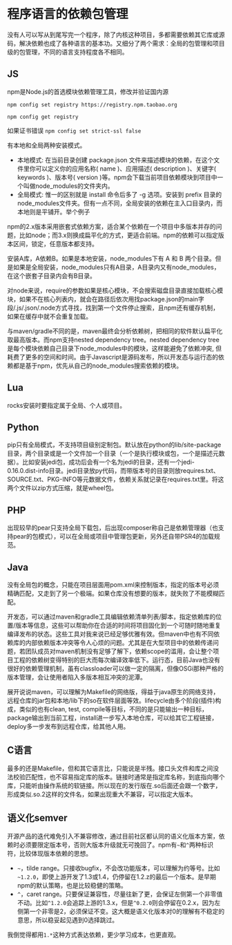 # 程序语言的依赖包管理

没有人可以写从到尾写完一个程序，除了内核这种项目，多都需要依赖其它库或源码，解决依赖也成了各种语言的基本功。又细分了两个需求：全局的包管理和项目级的包管理，不同的语言支持程度各不相同。

## JS

npm是Node.js的首选模块依赖管理工具，修改并验证国内源

`npm config set registry https://registry.npm.taobao.org`

`npm config get registry`

如果证书错误 `npm config set strict-ssl false`

有本地和全局两种安装模式。

* 本地模式: 在当前目录创建 package.json 文件来描述模块的依赖，在这个文件里你可以定义你的应用名称( name )、应用描述( description )、关键字( keywords )、版本号( version )等。npm会下载当前项目依赖模块到项目中一个叫做node_modules的文件夹内。
* 全局模式: 惟一的区别就是 install 命令后多了 -g 选项。安装到 prefix 目录的node_modules文件夹。但有一点不同，全局安装的依赖在主入口目录内，而本地则是平铺开。举个例子

npm的2.x版本采用嵌套式依赖方案，适合某个依赖在一个项目中多版本并存的问题，比如node；而3.x则换成扁平化的方式，更适合前端。npm的依赖可以指定版本区间，锁定，任意版本都支持。

安装A库，A依赖B。如果是本地安装，node_modules下有 A 和 B 两个目录。但是如果是全局安装，node_modules只有A目录，A目录内又有node_modules，在这个嵌套子目录内会有B目录。

对node来说，require的参数如果是核心模块，不会搜索磁盘目录直接加载核心模块，如果不在核心列表内，就会在路径后依次用找package.json的main字段/.js/.json/.node方式寻找，找到第一个文件停止搜索，且npm还有缓存机制，如果在缓存中就不会重复加载。

与maven/gradle不同的是，maven最终会分析依赖树，把相同的软件默认扁平化取最高版本。而npm支持nested dependency tree。nested dependency tree是每个模块依赖自己目录下node_modules中的模块，这样能避免了依赖冲突, 但耗费了更多的空间和时间。由于Javascript是源码发布，所以开发态与运行态的依赖都是基于npm，优先从自己的node_modules搜索依赖的模块。

## Lua

rocks安装时要指定属于全局、个人或项目。

## Python

pip只有全局模式，不支持项目级别定制包。默认放在python的lib/site-package目录，两个目录或是一个文件加一个目录（一个是执行模块或包，一个是描述元数据）。比如安装jedi包，成功后会有一个名为jedi的目录，还有一个jedi-0.16.0.dist-info目录。jedi目录放py代码，而带版本号的目录则放requires.txt、SOURCE.txt、PKG-INFO等元数据文件，依赖关系就记录在requires.txt里。将这两个文件以zip方式压缩，就是wheel包。

## PHP

出现较早的pear只支持全局下载包，后出现composer称自己是依赖管理器（也支持pear的包模式），可以在全局或项目中管理包更新，另外还自带PSR4的加载规范。

## Java

没有全局包的概念，只能在项目层面用pom.xml来控制版本，指定的版本号必须精确匹配，又走到了另一个极端。如果仓库没有想要的版本，就失败了不能模糊匹配。

开发态，可以通过maven和gradle工具编辑依赖清单列表/脚本，指定依赖库的位置/版本等信息，这些可以帮助你在合适的时间将项目固化到一个可随时随地重复编译发布的状态。这些工具对我来说已经足够优雅有效。但maven中也有不同依赖库的内部依赖版本冲突等令人心烦的问题。尤其是在大型项目中的依赖传递问题，若团队成员对maven机制没有足够了解下，依赖scope的滥用，会让整个项目工程的依赖树变得特别的巨大而每次编译效率低下。运行态，目前Java也没有很好的依赖管理机制，虽有classloader可以做一定的隔离，但像OSGi那种严格的版本管理，会让使用者陷入多版本相互冲突的泥潭。

展开说说maven，可以理解为Makefile的网络版，得益于java原生的网络支持，远程仓库的jar包和本地/lib下的so在软件层面等效。lifecycle由多个阶段(插件)构成，类似的也有clean, test, compile等目标，不同的是只能输出一种目标，package输出到当前工程，install进一步写入本地仓库，可以给其它工程链接，deploy多一步发布到远程仓库，给其他人用。

## C语言

最多的还是Makefile，但和其它语言比，只能说是半残。接口头文件和库之间没法校验匹配性，也不容易指定库的版本。链接时通常是指定库名称，到底指向哪个库，只能听由操作系统的软链接。所以现在的发行版在.so后面还会跟一个数字，形成类似.so.2这样的文件名，如果出现重大不兼容，可以指定大版本。

## 语义化semver

开源产品的迭代难免引入不兼容修改，通过目前社区都认同的语义化版本方案，依赖时必须要限定版本号，否则大版本升级就无可挽回了。npm有`~`和`^`两种标识符，比较体现版本依赖的思想。

* `~`，tilde range。只接收bugfix，不会改功能版本，可以理解为约等号。比如`~1.2.0`，即使上游开发了1.3或1.4，仍停留在1.2.z的最后一个版本。是早期npm的默认策略，也是比较稳健的策略。
* `^`，caret range。只要保证兼容性，尽量往新了更，会保证左侧第一个非零值不动。比如`^1.2.0`会追踪上游的1.3.x，但是`^0.2.0`则会停留在0.2.x，因为左侧第一个非零是2，必须保证不变。这大概是语义化版本对0的理解有不稳定的意思，所以稳妥起见遇到0选择跳过。

我倒觉得都用`1.*`这种方式表达依赖，更少学习成本，也更直观。